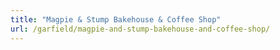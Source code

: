 ```yaml
---
title: "Magpie & Stump Bakehouse & Coffee Shop"
url: /garfield/magpie-and-stump-bakehouse-and-coffee-shop/
---
```

